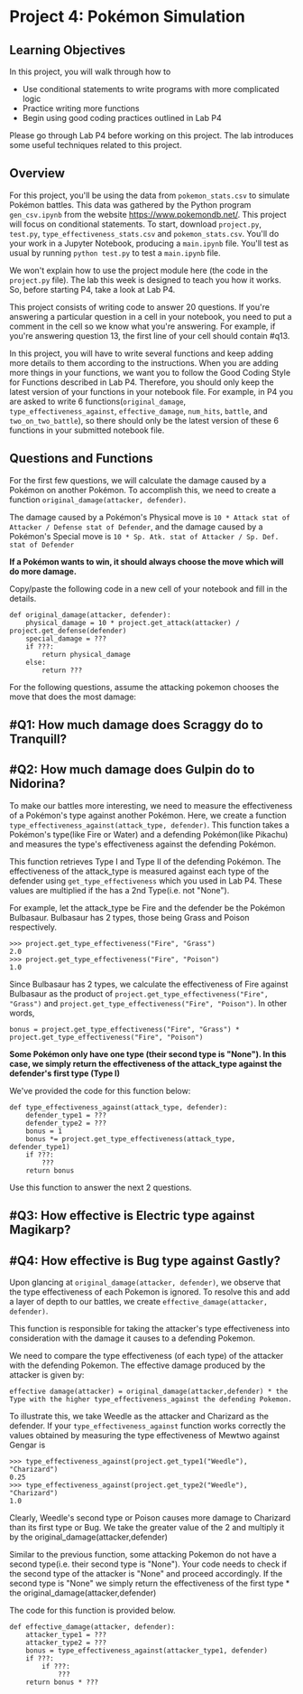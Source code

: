 # Project 4: Pokémon Simulation

## Learning Objectives

In this project, you will walk through how to

  * Use conditional statements to write programs with more complicated logic
  * Practice writing more functions
  * Begin using good coding practices outlined in Lab P4
  
Please go through Lab P4 before working on this project. The lab introduces some useful techniques related to this project.

## Overview

For this project, you'll be using the data from `pokemon_stats.csv` to simulate Pokémon battles. This data was gathered by the Python program `gen_csv.ipynb` from the website https://www.pokemondb.net/. This project will focus on conditional statements. To start, download `project.py`, `test.py`, `type_effectiveness_stats.csv` and `pokemon_stats.csv`. You'll do your work in a Jupyter Notebook, producing a `main.ipynb` file. You'll test as usual by running `python test.py` to test a `main.ipynb` file.

We won't explain how to use the project module here (the code in the `project.py` file). The lab this week is designed to teach you how it works. So, before starting P4, take a look at Lab P4.

This project consists of writing code to answer 20 questions. If you're answering a particular question in a cell in your notebook, you need to put a comment in the cell so we know what you're answering. For example, if you're answering question 13, the first line of your cell should contain #q13.

In this project, you will have to write several functions and keep adding more details to them according to the instructions. When you are adding more things in your functions, we want you to follow the Good Coding Style for Functions described in Lab P4. Therefore, you should only keep the latest version of your functions in your notebook file. For example, in P4 you are asked to write 6 functions(`original_damage`, `type_effectiveness_against`, `effective_damage`, `num_hits`, `battle`, and `two_on_two_battle`), so there should only be the latest version of these 6 functions in your submitted notebook file.

## Questions and Functions

For the first few questions, we will calculate the damage caused by a Pokémon on another Pokémon. To accomplish this, we need to create a function `original_damage(attacker, defender)`. 

The damage caused by a Pokémon's Physical move is `10 * Attack stat of Attacker / Defense stat of Defender`, and the damage caused by a Pokémon's Special move is `10 * Sp. Atk. stat of Attacker / Sp. Def. stat of Defender`

**If a Pokémon wants to win, it should always choose the move which will do more damage.**

Copy/paste the following code in a new cell of your notebook and fill in the details.

```
def original_damage(attacker, defender):
    physical_damage = 10 * project.get_attack(attacker) / project.get_defense(defender)
    special_damage = ???
    if ???:
        return physical_damage
    else:
        return ???
```
For the following questions, assume the attacking pokemon chooses the move that does the most damage:

## #Q1: How much damage does Scraggy do to Tranquill?
## #Q2: How much damage does Gulpin do to Nidorina?

To make our battles more interesting, we need to measure the effectiveness of a Pokémon's type against another Pokémon. Here, we create a function `type_effectiveness_against(attack_type, defender)`. This function takes a Pokémon's type(like Fire or Water) and a defending Pokémon(like Pikachu) and measures the type's effectiveness against the defending Pokémon. 

This function retrieves Type I and Type II of the defending Pokémon. The effectiveness of the attack_type is measured against each type of the defender using `get_type_effectiveness` which you used in Lab P4. These values are multiplied if the has a 2nd Type(i.e. not "None").

For example, let the attack_type be Fire and the defender be the Pokémon Bulbasaur. Bulbasaur has 2 types, those being Grass and Poison respectively.
```
>>> project.get_type_effectiveness("Fire", "Grass")
2.0
>>> project.get_type_effectiveness("Fire", "Poison")
1.0
```
Since Bulbasaur has 2 types, we calculate the effectiveness of Fire against Bulbasaur as the product of `project.get_type_effectiveness("Fire", "Grass")` and `project.get_type_effectiveness("Fire", "Poison")`. In other words,

`bonus = project.get_type_effectiveness("Fire", "Grass") * project.get_type_effectiveness("Fire", "Poison")`

**Some Pokémon only have one type (their second type is "None"). In this case, we simply return the effectiveness of the attack_type against the defender's first type (Type I)**

We've provided the code for this function below:
```
def type_effectiveness_against(attack_type, defender):
    defender_type1 = ???
    defender_type2 = ???
    bonus = 1
    bonus *= project.get_type_effectiveness(attack_type, defender_type1)
    if ???:
        ???
    return bonus
```

Use this function to answer the next 2 questions.

## #Q3: How effective is Electric type against Magikarp?
## #Q4: How effective is Bug type against Gastly?

Upon glancing at `original_damage(attacker, defender)`, we observe that the type effectiveness of each Pokemon is ignored. To resolve this and add a layer of depth to our battles, we create `effective_damage(attacker, defender)`. 

This function is responsible for taking the attacker's type effectiveness into consideration with the damage it causes to a defending Pokemon.

We need to compare the type effectiveness (of each type) of the attacker with the defending Pokemon. The effective damage produced by the attacker is given by:

 `effective damage(attacker) = original_damage(attacker,defender) * the Type with the higher type_effectiveness_against the defending Pokemon.`
 
 To illustrate this, we take Weedle as the attacker and Charizard as the defender.
 If your `type_effectiveness_against` function works correctly the values obtained by measuring the type effectiveness of Mewtwo against Gengar is 
 
```
>>> type_effectiveness_against(project.get_type1("Weedle"), "Charizard")
0.25
>>> type_effectiveness_against(project.get_type2("Weedle"), "Charizard")
1.0
```
Clearly, Weedle's second type or Poison causes more damage to Charizard than its first type or Bug.
We take the greater value of the 2 and multiply it by the original_damage(attacker,defender)

Similar to the previous function, some attacking Pokemon do not have a second type(i.e. their second type is "None"). Your code needs to check if the second type of the attacker is "None" and proceed accordingly. If the second type is "None" we simply return the effectiveness of the first type * the original_damage(attacker,defender)

The code for this function is provided below.

```
def effective_damage(attacker, defender):
    attacker_type1 = ???
    attacker_type2 = ???
    bonus = type_effectiveness_against(attacker_type1, defender)
    if ???:
        if ???:
            ???
    return bonus * ???
```
